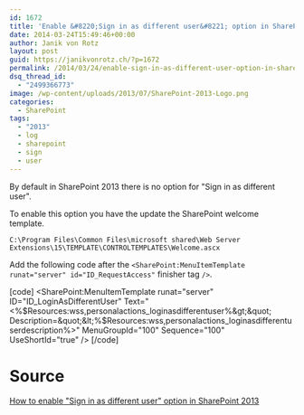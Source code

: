 ```yaml
---
id: 1672
title: 'Enable &#8220;Sign in as different user&#8221; option in SharePoint 2013'
date: 2014-03-24T15:49:46+00:00
author: Janik von Rotz
layout: post
guid: https://janikvonrotz.ch/?p=1672
permalink: /2014/03/24/enable-sign-in-as-different-user-option-in-sharepoint-2013/
dsq_thread_id:
  - "2499366773"
image: /wp-content/uploads/2013/07/SharePoint-2013-Logo.png
categories:
  - SharePoint
tags:
  - "2013"
  - log
  - sharepoint
  - sign
  - user
---
```

By default in SharePoint 2013 there is no option for "Sign in as different user".

To enable this option you have the update the SharePoint welcome template.<!--more-->

	C:\Program Files\Common Files\microsoft shared\Web Server Extensions\15\TEMPLATE\CONTROLTEMPLATES\Welcome.ascx

Add the following code after the `<SharePoint:MenuItemTemplate runat="server" id="ID_RequestAccess"` finisher tag `/>`.

[code]
&lt;SharePoint:MenuItemTemplate runat=&quot;server&quot; ID=&quot;ID_LoginAsDifferentUser&quot;
  Text=&quot;&lt;%$Resources:wss,personalactions_loginasdifferentuser%&gt;&quot;
  Description=&quot;&lt;%$Resources:wss,personalactions_loginasdifferentuserdescription%&gt;&quot;
  MenuGroupId=&quot;100&quot;
  Sequence=&quot;100&quot;
  UseShortId=&quot;true&quot;
/&gt;
[/code]

# Source

[How to enable "Sign in as different user" option in SharePoint 2013](http://www.codeproject.com/Tips/684751/How-to-enable-Sign-in-as-different-user-option-in)
